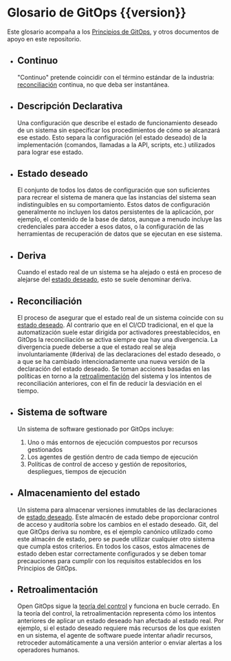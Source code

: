 # Glosario de GitOps {{version}}

Este glosario acompaña a los [Principios de GitOps](./PRINCIPLES_es.md), y otros documentos de apoyo en este repositorio.

- ## Continuo

    "Continuo" pretende coincidir con el término estándar de la industria: [reconciliación](#reconciliación) continua, no que deba ser instantánea.

- ## Descripción Declarativa

    Una configuración que describe el estado de funcionamiento deseado de un sistema sin especificar los procedimientos de cómo se alcanzará ese estado. Esto separa la configuración (el estado deseado) de la implementación (comandos, llamadas a la API, scripts, etc.) utilizados para lograr ese estado.

- ## Estado deseado

    El conjunto de todos los datos de configuración que son suficientes para recrear el sistema de manera que las instancias del sistema sean indistinguibles en su comportamiento.
    Estos datos de configuración generalmente no incluyen los datos persistentes de la aplicación, por ejemplo, el contenido de la base de datos, aunque a menudo incluye las credenciales para acceder a esos datos, o la configuración de las herramientas de recuperación de datos que se ejecutan en ese sistema.

- ## Deriva

    Cuando el estado real de un sistema se ha alejado o está en proceso de alejarse del [estado deseado](##estado-deseado), esto se suele denominar deriva.

- ## Reconciliación

    El proceso de asegurar que el estado real de un sistema coincide con su [estado deseado](#estado-deseado).
    Al contrario que en el CI/CD tradicional, en el que la automatización suele estar dirigida por activadores preestablecidos, en GitOps la reconciliación se activa siempre que hay una divergencia. La divergencia puede deberse a que el estado real se aleja involuntariamente (#deriva) de las declaraciones del estado deseado, o a que se ha cambiado intencionadamente una nueva versión de la declaración del estado deseado.
    Se toman acciones basadas en las políticas en torno a la [retroalimentación](#retroalimentacion) del sistema y los intentos de reconciliación anteriores, con el fin de reducir la desviación en el tiempo.

- ## Sistema de software

    Un sistema de software gestionado por GitOps incluye:

    1. Uno o más entornos de ejecución compuestos por recursos gestionados
    1. Los agentes de gestión dentro de cada tiempo de ejecución
    1. Políticas de control de acceso y gestión de repositorios, despliegues, tiempos de ejecución

- ## Almacenamiento del estado

    Un sistema para almacenar versiones inmutables de las declaraciones de [estado deseado](#estado-deseado).
    Este almacén de estado debe proporcionar control de acceso y auditoría sobre los cambios en el estado deseado.
    Git, del que GitOps deriva su nombre, es el ejemplo canónico utilizado como este almacén de estado, pero se puede utilizar cualquier otro sistema que cumpla estos criterios.
    En todos los casos, estos almacenes de estado deben estar correctamente configurados y se deben tomar precauciones para cumplir con los requisitos establecidos en los Principios de GitOps.

- ## Retroalimentación

    Open GitOps sigue la [teoría del control](https://en.wikipedia.org/wiki/Control_theory) y funciona en bucle cerrado. En la teoría del control, la retroalimentación representa cómo los intentos anteriores de aplicar un estado deseado han afectado al estado real. Por ejemplo, si el estado deseado requiere más recursos de los que existen en un sistema, el agente de software puede intentar añadir recursos, retroceder automáticamente a una versión anterior o enviar alertas a los operadores humanos.
